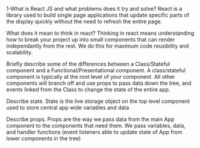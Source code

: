 1-What is React JS and what problems does it try and solve?
React is a library used to build single page applications that update specific parts of the display quickly without the need to refresh the entire page.

What does it mean to think in react?
Thinking in react means understanding how to break your project up into small components that can render independantly from the rest. We do this for maximum code reusibility and scalability.

Briefly describe some of the differences between a Class/Stateful component and a Functional/Presentational component.
A class/stateful component is typically at the root level of your component. All other components will branch off and use props to pass data down the tree, and events linked from the Class to change the state of the entire app.

Describe state.
State is the live storage object on the top level component used to store central app wide variables and data

Describe props.
Props are the way we pass data from the main App component to the components that need them. We pass variables, data, and handler functions (event listeners able to update state of App from lower components in the tree)